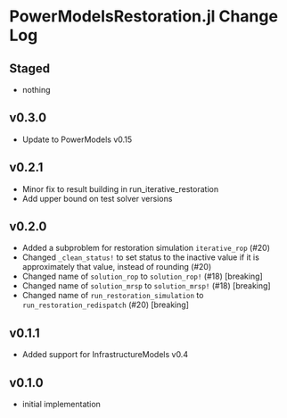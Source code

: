 # PowerModelsRestoration.jl Change Log

## Staged
- nothing

## v0.3.0
- Update to PowerModels v0.15

## v0.2.1
- Minor fix to result building in run_iterative_restoration
- Add upper bound on test solver versions

## v0.2.0
- Added a subproblem for restoration simulation `iterative_rop` (#20)
- Changed `_clean_status!` to set status to the inactive value if it is approximately that value, instead of rounding (#20)
- Changed name of `solution_rop` to `solution_rop!` (#18) [breaking]
- Changed name of `solution_mrsp` to `solution_mrsp!` (#18) [breaking]
- Changed name of `run_restoration_simulation` to `run_restoration_redispatch` (#20) [breaking]

## v0.1.1
- Added support for InfrastructureModels v0.4

## v0.1.0
- initial implementation

